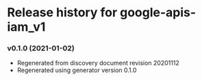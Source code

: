 # Release history for google-apis-iam_v1

### v0.1.0 (2021-01-02)

* Regenerated from discovery document revision 20201112
* Regenerated using generator version 0.1.0

